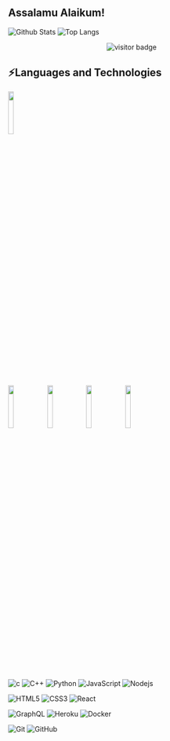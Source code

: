 ## Assalamu Alaikum!



![Github Stats](https://github-readme-stats.vercel.app/api?username=JasurbekUz&count_private=true&show_icons=true&include_all_commits=true&title_color=7A7ADB&icon_color=2234AE&text_color=D3D3D3&bg_color=0,000000,130F40)
![Top Langs](https://github-readme-stats.vercel.app/api/top-langs/?username=JasurbekUz&hide=TeX&layout=compact&bg_color=0,73FA79,73FDFF,7A81FF&theme=graywhite&langs_count=10)

<p align='center'>
  <img src="https://visitor-badge.glitch.me/badge?page_id=JasurbekUz" alt="visitor badge"/>
</p>

## ⚡Languages and Technologies

<code><img width="15%" src="https://img.shields.io/badge/Ubuntu-E95420?style=flat-square&logo=ubuntu&logoColor=white"></code>
<p>
  <code><img width="15%" src="https://www.vectorlogo.zone/logos/golang/golang-ar21.svg"></code>
  <code><img width="15%" src="https://www.vectorlogo.zone/logos/postgresql/postgresql-ar21.svg"></code>
  <code><img width="15%" src="https://www.vectorlogo.zone/logos/mongodb/mongodb-ar21.svg"></code>
  <code><img width="15%" src="https://www.vectorlogo.zone/logos/redis/redis-ar21.svg"></code>
</p>

![c](https://img.shields.io/badge/C-00599C?style=flat-square&logo=c&logoColor=white)
![C++](https://img.shields.io/badge/-C++-007ACC?style=flat-square&logo=cplusplus&logoColor=white)
![Python](https://img.shields.io/badge/-Python-black?style=flat-square&logo=Python)
![JavaScript](https://img.shields.io/badge/-JavaScript-black?style=flat-square&logo=javascript)
![Nodejs](https://img.shields.io/badge/-Nodejs-black?style=flat-square&logo=Node.js)

![HTML5](https://img.shields.io/badge/-HTML5-E34F26?style=flat-square&logo=html5&logoColor=white)
![CSS3](https://img.shields.io/badge/-CSS3-1572B6?style=flat-square&logo=css3)
![React](https://img.shields.io/badge/-React-black?style=flat-square&logo=react)

![GraphQL](https://img.shields.io/badge/-GraphQL-E10098?style=flat-square&logo=graphql)
![Heroku](https://img.shields.io/badge/-Heroku-430098?style=flat-square&logo=heroku)
![Docker](https://img.shields.io/badge/-Docker-black?style=flat-square&logo=docker)

![Git](https://img.shields.io/badge/-Git-black?style=flat-square&logo=git)
![GitHub](https://img.shields.io/badge/-GitHub-181717?style=flat-square&logo=github)

